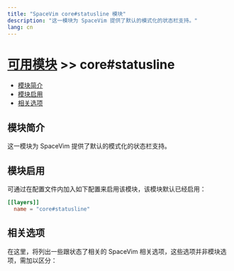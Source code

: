 ```yaml
---
title: "SpaceVim core#statusline 模块"
description: "这一模块为 SpaceVim 提供了默认的模式化的状态栏支持。"
lang: cn
---
```


# [可用模块](../) >> core#statusline

<!-- vim-markdown-toc GFM -->

- [模块简介](#模块简介)
- [模块启用](#模块启用)
- [相关选项](#相关选项)

<!-- vim-markdown-toc -->

## 模块简介

这一模块为 SpaceVim 提供了默认的模式化的状态栏支持。

## 模块启用

可通过在配置文件内加入如下配置来启用该模块，该模块默认已经启用：

```toml
[[layers]]
  name = "core#statusline"
```

## 相关选项

在这里，将列出一些跟状态了相关的 SpaceVim 相关选项，这些选项并非模块选项，需加以区分：

